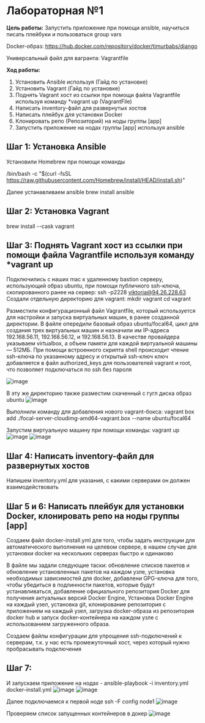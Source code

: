 # Лабораторная №1

**Цель работы:**
Запустить приложение при помощи ansible, научиться писать плейбуки и пользоваться group vars

Docker-образ: https://hub.docker.com/repository/docker/timurbabs/django

Универсальный файл для вагранта: Vagrantfile

**Ход работы:**
1.	Установить Ansible используя (Гайд по установке)
2.	Установить Vagrant (Гайд по установке)
3.	Поднять Vagrant хост из ссылки при помощи файла Vagrantfile используя команду *vagrant up (VagrantFile)
4.	Написать inventory-файл для развернутых хостов
5.	Написать плейбук для установки Docker
6.	Клонировать репо (Репозиторий) на ноды группы [app]
7.	Запустить приложение на нодах группы [app] используя ansible


## Шаг 1: Установка Ansible

Установили Homebrew при помощи команды

/bin/bash -c "$(curl -fsSL https://raw.githubusercontent.com/Homebrew/install/HEAD/install.sh)"

Далее устанавливаем ansible
brew install ansible

## Шаг 2: Установка Vagrant 

brew install --cask vagrant

## Шаг 3: Поднять Vagrant хост из ссылки при помощи файла Vagrantfile используя команду *vagrant up 

Подключились с наших mac к удаленному bastion серверу, использующий образ ubuntu, при помощи публичного ssh-ключа, скопированного ранее на сервер:
ssh -p2228 viktoria@94.26.228.63
Создали отдельную директорию для vagrant:
mkdir vagrant
cd vagrant

Разместили конфигурационный файл Vagrantfile, который используется для настройки и запуска виртуальных машин, в ранее созданной директории. 
В файле опередили базовый образ ubuntu/focal64, цикл для создания трех виртуальных машин и назначили им IP-адреса 192.168.56.11, 192.168.56.12, и 192.168.56.13. 
В качестве провайдера указываем virtualbox, а объем памяти для каждой виртуальной машины — 512МБ.
При помощи встроенного скрипта shell происходит чтение ssh-ключа по указанному адресу и открытый ssh-ключ ключ добавляется в файл authorized_keys для пользователей vagrant и root, что позволяет подключаться по ssh без пароля

![image](https://github.com/user-attachments/assets/7359c8bb-34bf-4434-9700-a8cd533b6db9)


В эту же директорию также разместим скаченный с гугл диска образ ubuntu
![image](https://github.com/user-attachments/assets/b00ae944-9976-4aa2-b60c-51d84e3a0f81)

Выполнили команду для добавления нового vagrant-бокса:
vagrant box add ./focal-server-cloudimg-amd64-vagrant.box --name ubuntu/focal64

Запустим виртуальную машину при помощи команды: vagrant up
![image](https://github.com/user-attachments/assets/5efd64a1-2fbb-47a6-88c5-044d0cf9265f)
![image](https://github.com/user-attachments/assets/8459b363-a544-4e82-95c8-1599d333e0a0)



## Шаг 4: Написать inventory-файл для развернутых хостов
Напишем inventory.yml для указания, с какими серверами он должен взаимодействовать

## Шаг 5 и 6: Написать плейбук для установки Docker, клонировать репо на ноды группы [app]
Создаем файл docker-install.yml для того, чтобы задать инструкции для автоматического выполнения на целевом сервере, в нашем случае для установки docker на нескольких серверах быстро и одинаково

В файле мы задали следующие таски: обновление списков пакетов и обновление установленных пакетов на каждом узле, установка необходимых зависимостей для docker, добавлени GPG-ключа для того, чтобы убедиться в подлинности пакетов, которые будут устанавливаться, добавление официального репозитория Docker для получения актуальных версий Docker Engine, Установка Docker Engine на каждый узел, установка git, клонирование репозитория с приложением на каждый узел, загрузка docker-образа из репозитория docker hub и запуск docker-контейнера на каждом узле с использованием загруженного образа.

Создаем файлы конфигурации для упрощения ssh-подключений к серверам, т.к. у нас есть промежуточный хост, через который нужно пробрасывать подключения

## Шаг 7:
И запускаем приложение на нодах - ansible-playbook -i inventory.yml docker-install.yml
![image](https://github.com/user-attachments/assets/26b537f3-99bf-4086-ad55-f8d3ab4d7bc9)
![image](https://github.com/user-attachments/assets/a3b1abdf-6375-4c06-beef-20496b205ef1)

Далее подключаемся к первой ноде
ssh -F config node1
 ![image](https://github.com/user-attachments/assets/6cc347a9-9b9f-4388-8a45-002bb53a4ea3)


Проверяем список запущенных контейнеров в докер
 ![image](https://github.com/user-attachments/assets/abbf520c-8436-4499-99f4-94d1bdd18fe1)


